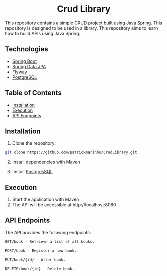 <h1 align="center">
  Crud Library
</h1>

This repository contains a simple CRUD project built using Java Spring. This repository is designed to be used in a library.
This repository aims to learn how to build APIs using Java Spring.

## Technologies
- [Spring Boot](https://spring.io/projects/spring-boot)
- [Spring Data JPA](https://docs.spring.io/spring-framework/reference/data-access/orm/jpa.html)
- [Flyway](https://documentation.red-gate.com/fd/migrations-184127470.html)
- [PostgreSQL](https://www.postgresql.org/docs/current/index.html)

## Table of Contents

- [Installation](#installation)
- [Execution](#execution)
- [API Endpoints](#api-endpoints)

## Installation
1. Clone the repository:

```bash
git clone https://github.com/patrickmarinho/CrudLibrary.git
```

2. Install dependencies with Maven

3. Install [PostgresSQL](https://www.postgresql.org/download/)
   
## Execution

1. Start the application with Maven
2. The API will be accessible at http://localhost:8080

## API Endpoints

The API provides the following endpoints:

```markdown
GET/book - Retrieve a list of all books.

POST/book - Register a new book.

PUT/book/{id} - Alter book.

DELETE/book/{id} - Delete book.
```
